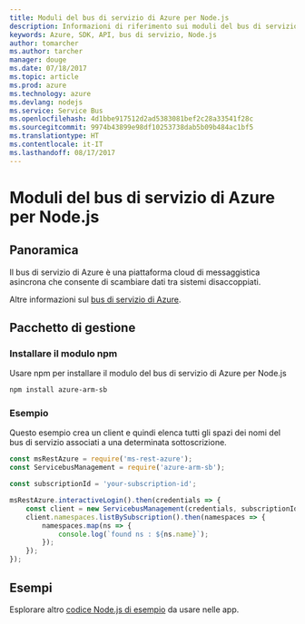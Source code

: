 ```yaml
---
title: Moduli del bus di servizio di Azure per Node.js
description: Informazioni di riferimento sui moduli del bus di servizio di Azure per Node.js
keywords: Azure, SDK, API, bus di servizio, Node.js
author: tomarcher
ms.author: tarcher
manager: douge
ms.date: 07/18/2017
ms.topic: article
ms.prod: azure
ms.technology: azure
ms.devlang: nodejs
ms.service: Service Bus
ms.openlocfilehash: 4d1bbe917512d2ad5383081bef2c28a33541f28c
ms.sourcegitcommit: 9974b43899e98df10253738dab5b09b484ac1bf5
ms.translationtype: HT
ms.contentlocale: it-IT
ms.lasthandoff: 08/17/2017
---
```

# <a name="azure-service-bus-modules-for-nodejs"></a>Moduli del bus di servizio di Azure per Node.js

## <a name="overview"></a>Panoramica

Il bus di servizio di Azure è una piattaforma cloud di messaggistica asincrona che consente di scambiare dati tra sistemi disaccoppiati.

Altre informazioni sul [bus di servizio di Azure](https://docs.microsoft.com/azure/service-bus-messaging/service-bus-messaging-overview).

## <a name="management-package"></a>Pacchetto di gestione

### <a name="install-the-npm-module"></a>Installare il modulo npm

Usare npm per installare il modulo del bus di servizio di Azure per Node.js

```bash
npm install azure-arm-sb
```

### <a name="example"></a>Esempio

Questo esempio crea un client e quindi elenca tutti gli spazi dei nomi del bus di servizio associati a una determinata sottoscrizione.

```javascript
const msRestAzure = require('ms-rest-azure');
const ServicebusManagement = require('azure-arm-sb');

const subscriptionId = 'your-subscription-id';

msRestAzure.interactiveLogin().then(credentials => {
    const client = new ServicebusManagement(credentials, subscriptionId);
    client.namespaces.listBySubscription().then(namespaces => {
        namespaces.map(ns => {
            console.log(`found ns : ${ns.name}`);
        });
    });
});
```

## <a name="samples"></a>Esempi

Esplorare altro [codice Node.js di esempio](https://azure.microsoft.com/resources/samples/?platform=nodejs) da usare nelle app.
